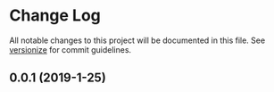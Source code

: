 # Change Log

All notable changes to this project will be documented in this file. See [versionize](https://github.com/saintedlama/versionize) for commit guidelines.

<a name="0.0.1"></a>
## 0.0.1 (2019-1-25)


